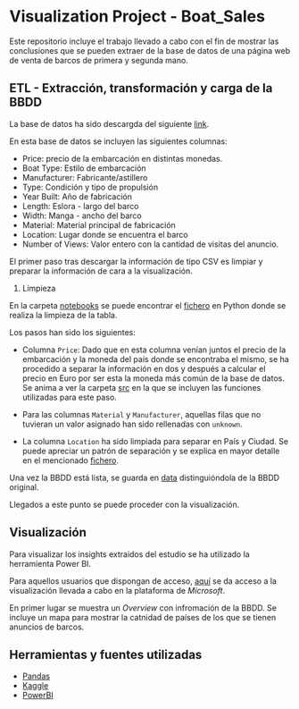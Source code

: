 # Visualization Project - Boat_Sales
Este repositorio incluye el trabajo llevado a cabo con el fin de mostrar las conclusiones que se pueden extraer de la base de datos de una página web de venta de barcos de primera y segunda mano.

## ETL - Extracción, transformación y carga de la BBDD

La base de datos ha sido descargda del siguiente [link](https://www.kaggle.com/datasets/karthikbhandary2/boat-sales/data).

En esta base de datos se incluyen las siguientes columnas:
* Price: precio de la embarcación en distintas monedas.
* Boat Type: Estilo de embarcación
* Manufacturer: Fabricante/astillero
* Type: Condición y tipo de propulsión
* Year Built: Año de fabricación
* Length: Eslora - largo del barco
* Width: Manga - ancho del barco
* Material: Material principal de fabricación
* Location: Lugar donde se encuentra el barco
* Number of Views: Valor entero con la cantidad de visitas del anuncio.

El primer paso tras descargar la información de tipo CSV es limpiar y preparar la información de cara a la visualización.

1) Limpieza

En la carpeta [notebooks](https://github.com/Jacobomb/VisualizationProject-Boat_Sales/tree/main/notebooks) se puede encontrar el [fichero](https://github.com/Jacobomb/VisualizationProject-Boat_Sales/blob/main/notebooks/1.CleaningData.ipynb) en Python donde se realiza la limpieza de la tabla. 

Los pasos han sido los siguientes:

* Columna `Price`: Dado que en esta columna venían juntos el precio de la embarcación y la moneda del país donde se encontraba el mismo, se ha procedido a separar la información en dos y después a calcular el precio en Euro por ser esta la moneda más común de la base de datos. Se anima a ver la carpeta [src](https://github.com/Jacobomb/VisualizationProject-Boat_Sales/tree/main/src) en la que se incluyen las funciones utilizadas para este paso.

* Para las columnas `Material` y `Manufacturer`, aquellas filas que no tuvieran un valor asignado han sido rellenadas con `unknown`. 

* La columna `Location` ha sido limpiada para separar en País y Ciudad. Se puede apreciar un patrón de separación y se explica en mayor detalle en el mencionado [fichero](https://github.com/Jacobomb/VisualizationProject-Boat_Sales/blob/main/notebooks/1).

Una vez la BBDD está lista, se guarda en [data](https://github.com/Jacobomb/VisualizationProject-Boat_Sales/tree/main/data) distinguióndola de la BBDD original. 

Llegados a este punto se puede proceder con la visualización.

## Visualización

Para visualizar los insights extraidos del estudio se ha utilizado la herramienta Power BI. 

Para aquellos usuarios que dispongan de acceso, [aquí](https://app.powerbi.com/groups/me/reports/a79565ec-3dd7-4219-9099-cd4a31be35eb/ReportSectionb37d356e0c97e07a0a98?experience=power-bi) se da acceso a la visualización llevada a cabo en la plataforma de *Microsoft*.

En primer lugar se muestra un *Overview* con infromación de la BBDD. Se incluye un mapa para mostrar la catnidad de países de los que se tienen anuncios de barcos.





## Herramientas y fuentes utilizadas

* [Pandas](https://pandas.pydata.org/docs/)
* [Kaggle](https://www.kaggle.com/datasets/karthikbhandary2/boat-sales/data)
* [PowerBI](https://powerbi.microsoft.com/es-es/)





